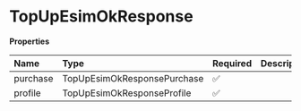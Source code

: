 # TopUpEsimOkResponse

**Properties**

| Name     | Type                        | Required | Description |
| :------- | :-------------------------- | :------- | :---------- |
| purchase | TopUpEsimOkResponsePurchase | ✅       |             |
| profile  | TopUpEsimOkResponseProfile  | ✅       |             |
